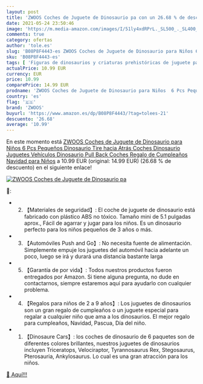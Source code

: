 ```yaml
---
layout: post
title: 'ZWOOS Coches de Juguete de Dinosaurio pa con un 26.68 % de descuento'
date: 2021-05-24 23:50:46
image: 'https://m.media-amazon.com/images/I/51ly4xdRPrL._SL500_._SL400_.jpg'
comments: true
category: ofertas
author: 'tole.es'
slug: 'B08P8F4443-es ZWOOS Coches de Juguete de Dinosaurio para Niños 6 Pcs...'
sku: 'B08P8F4443-es'
tags: [ 'Figuras de dinosaurios y criaturas prehistóricas de juguete para niños','Juguetes','Juguetes y juegos','Muñecos y figuras','navidad','zwoos', ]
actualPrice: 10.99 EUR
currency: EUR
price: 10.99
comparePrice: 14.99 EUR
prodname: 'ZWOOS Coches de Juguete de Dinosaurio para Niños  6 Pcs Pequeños Dinosaurio Tire hacia Atrás Coches Dinosaurio Juguetes Vehículos Dinosaurio Pull Back Coches Regalo de Cumpleaños Navidad para Niños'
country: 'es'
flag: '🇪🇸'
brand: 'ZWOOS'
buyurl: 'https://www.amazon.es/dp/B08P8F4443/?tag=tolees-21'
descuento: '26.68'
average: '10.99'
---
```


En este momento está [ZWOOS Coches de Juguete de Dinosaurio para Niños  6 Pcs Pequeños Dinosaurio Tire hacia Atrás Coches Dinosaurio Juguetes Vehículos Dinosaurio Pull Back Coches Regalo de Cumpleaños Navidad para Niños](https://www.amazon.es/dp/B08P8F4443/?tag=tolees-21) a 10.99 EUR (original: 14.99 EUR) (26.68 %  de descuento) en el siguiente enlace!

[![ZWOOS Coches de Juguete de Dinosaurio pa](https://m.media-amazon.com/images/I/51ly4xdRPrL._SL500_._SL400_.jpg)](https://www.amazon.es/dp/B08P8F4443/?tag=tolees-21)

🔎:

- 2. 【Materiales de seguridad】: El coche de juguete de dinosaurio está fabricado con plástico ABS no tóxico. Tamaño mini de 5.1 pulgadas aprox., Fácil de agarrar y jugar para los niños. Es un dinosaurio perfecto para los niños pequeños de 3 años o más.
- 3. 【Automóviles Push and Go】: No necesita fuente de alimentación. Simplemente empuje los juguetes del automóvil hacia adelante un poco, luego se irá y durará una distancia bastante larga
- 5. 【Garantía de por vida】: Todos nuestros productos fueron entregados por Amazon. Si tiene alguna pregunta, no dude en contactarnos, siempre estaremos aquí para ayudarlo con cualquier problema.
- 4. 【Regalos para niños de 2 a 9 años】: Los juguetes de dinosaurios son un gran regalo de cumpleaños o un juguete especial para regalar a cualquier niño que ama a los dinosaurios. El mejor regalo para cumpleaños, Navidad, Pascua, Día del niño.
- 1. 【Dinosaure Cars】: los coches de dinosaurio de 6 paquetes son de diferentes colores brillantes, nuestros juguetes de dinosaurios incluyen Triceratops, Velociraptor, Tyrannosaurus Rex, Stegosaurus, Pterosauria, Ankylosaurus. Lo cual es una gran atracción para los niños.

[🛒 Aquí!!!](https://www.amazon.es/dp/B08P8F4443/?tag=tolees-21)
